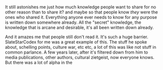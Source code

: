 It still astonishes me just how much knowledge people want to share for no other reason than to share it? and maybe so that people know _they_ were the ones who shared it. Everything anyone ever needs to know for any purpose is written down somewhere already. All the "secret" knowledge, the knowledge that is arcane and desirable, it's all been written down already. 

And it amazes me that people still don't read it. It's such a huge barrier. SlateStarCodex for me was a great example of this. The stuff he spoke about, schelling points, culture war, etc etc, a lot of this was like not stuff in common parlance. A few years later, after it's filtered down from him to media publications, other authors, cultural zietgeist, now everyone knows. But there was a lot of alpha in the 